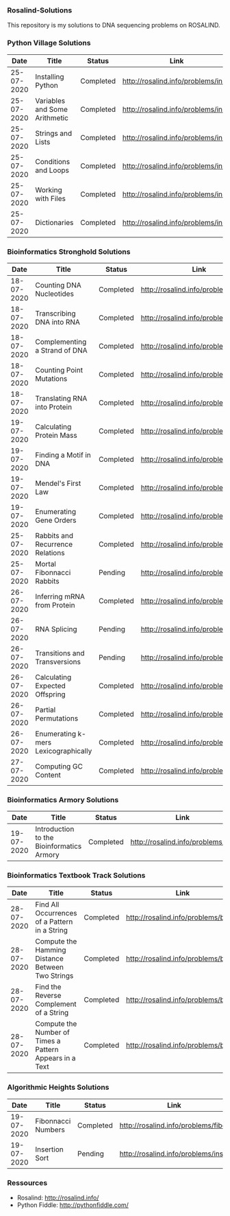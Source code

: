 ### Rosalind-Solutions
This repository is my solutions to DNA sequencing problems on ROSALIND.

### Python Village Solutions

Date | Title | Status | Link
--- | --- | --- | --- |
25-07-2020 | Installing Python | Completed | http://rosalind.info/problems/ini1/
25-07-2020 | Variables and Some Arithmetic | Completed | http://rosalind.info/problems/ini2/
25-07-2020 | Strings and Lists | Completed | http://rosalind.info/problems/ini3/ 
25-07-2020 | Conditions and Loops | Completed|  http://rosalind.info/problems/ini4/
25-07-2020 | Working with Files | Completed|  http://rosalind.info/problems/ini5/
25-07-2020 | Dictionaries | Completed |  http://rosalind.info/problems/ini6/

### Bioinformatics Stronghold Solutions

Date | Title | Status | Link
--- | --- | --- | --- |
18-07-2020 | Counting DNA Nucleotides | Completed | http://rosalind.info/problems/dna/
18-07-2020 | Transcribing DNA into RNA | Completed | http://rosalind.info/problems/rna/
18-07-2020 | Complementing a Strand of DNA | Completed | http://rosalind.info/problems/revc/
18-07-2020 | Counting Point Mutations | Completed | http://rosalind.info/problems/hamm/
18-07-2020 | Translating RNA into Protein | Completed | http://rosalind.info/problems/prot/
19-07-2020 | Calculating Protein Mass | Completed | http://rosalind.info/problems/prtm/
19-07-2020 | Finding a Motif in DNA | Completed | http://rosalind.info/problems/subs/
19-07-2020 | Mendel's First Law | Completed | http://rosalind.info/problems/iprb/
19-07-2020 | Enumerating Gene Orders | Completed | http://rosalind.info/problems/perm/ 
25-07-2020 | Rabbits and Recurrence Relations | Completed | http://rosalind.info/problems/fib/
25-07-2020 | Mortal Fibonnacci Rabbits | Pending | http://rosalind.info/problems/fibd/
26-07-2020 | Inferring mRNA from Protein | Completed | http://rosalind.info/problems/mrna/
26-07-2020 | RNA Splicing | Pending | http://rosalind.info/problems/splc/
26-07-2020 | Transitions and Transversions | Pending | http://rosalind.info/problems/tran/
26-07-2020 | Calculating Expected Offspring | Completed | http://rosalind.info/problems/iev/
26-07-2020 | Partial Permutations| Completed | http://rosalind.info/problems/pper/
26-07-2020 | Enumerating k-mers Lexicographically | Completed | http://rosalind.info/problems/lexf/
27-07-2020 | Computing GC Content | Completed | http://rosalind.info/problems/gc/


### Bioinformatics Armory Solutions

Date | Title | Status | Link
--- | --- | --- | --- |
19-07-2020 | Introduction to the Bioinformatics Armory | Completed | http://rosalind.info/problems/ini/

### Bioinformatics Textbook Track Solutions

Date | Title | Status | Link
--- | --- | --- | --- |
28-07-2020 | Find All Occurrences of a Pattern in a String | Completed | http://rosalind.info/problems/ba1d/
28-07-2020 | Compute the Hamming Distance Between Two Strings | Completed | http://rosalind.info/problems/ba1g/
28-07-2020 | Find the Reverse Complement of a String | Completed | http://rosalind.info/problems/ba1c/
28-07-2020 | Compute the Number of Times a Pattern Appears in a Text | Completed | http://rosalind.info/problems/ba1a/


### Algorithmic Heights Solutions

Date | Title | Status | Link
--- | --- | --- | --- |
19-07-2020 | Fibonnacci Numbers | Completed | http://rosalind.info/problems/fibo/
19-07-2020 | Insertion Sort | Pending | http://rosalind.info/problems/ins/

### Ressources

- Rosalind: http://rosalind.info/
- Python Fiddle: http://pythonfiddle.com/



